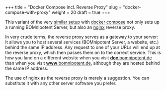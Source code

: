 +++
title = "Docker Compose incl. Reverse Proxy"
slug = "docker-compose-with-proxy"
weight = 20
draft = true
+++

This variant of the very [similar setup](/server/setup/starting/docker-compose/) with [docker compose](https://docs.docker.com/compose/) not only sets up a running BOMnipotent Server, but also an [nginx](https://nginx.org/en/) reverse proxy.

In very crude terms, the reverse proxy serves as a gateway to your server: It allows you to host several services (BOMnipotent Server, a website, etc.) behind the same IP address. Any request to one of your URLs will end up at the reverse proxy, which then passes them on to the correct service. This is how you land on a different website when you visit [**doc**.bomnipotent.de](https://doc.bomnipotent.de) than when you visit [**www**.bomnipotent.de](https://www.bomnipotent.de), although they are hosted behind the same IP address.

The use of nginx as the reverse proxy is merely a suggestion. You can substitute it with any other server software you prefer.